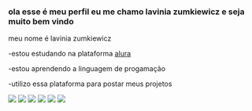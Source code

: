 ### ola esse é meu perfil eu me chamo lavinia zumkiewicz e seja muito bem vindo 

meu nome é lavinia zumkiewicz 

-estou estudando na plataforma [alura](https://cursos.alura.com.br/loginForm?logout)

-estou aprendendo a linguagem de progamação

-utilizo essa plataforma para postar meus projetos

![](https://media.tenor.com/hCCH9HWz5hoAAAAM/nepeta-homestuck.gif)
![](https://media.tenor.com/OiS3hjbROmEAAAAM/gamzee-makara.gif)
![](https://media.tenor.com/BgqqUp003vwAAAAM/home-stuck.gif)
![](https://media.tenor.com/JbFDhax2B-sAAAAj/boyfriend-to-death-btd.gif)
![](https://media.tenor.com/i_foyfpBRFAAAAAM/homestuck-nepeta.gif)
![](https://media.tenor.com/zBc1XhcbTSoAAAAM/nyan-cat-rainbow.gif)








